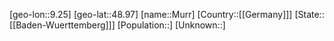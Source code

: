 ﻿---
location: [48.97,9.25]
type: City
tags:
- geo/City


SpocWebEntityId: 32637
isDeleted: false
confidential: public

---
[geo-lon::9.25]
[geo-lat::48.97]
[name::Murr]
[Country::[[Germany]]]
[State::[[Baden-Wuerttemberg]]]
[Population::]
[Unknown::]

